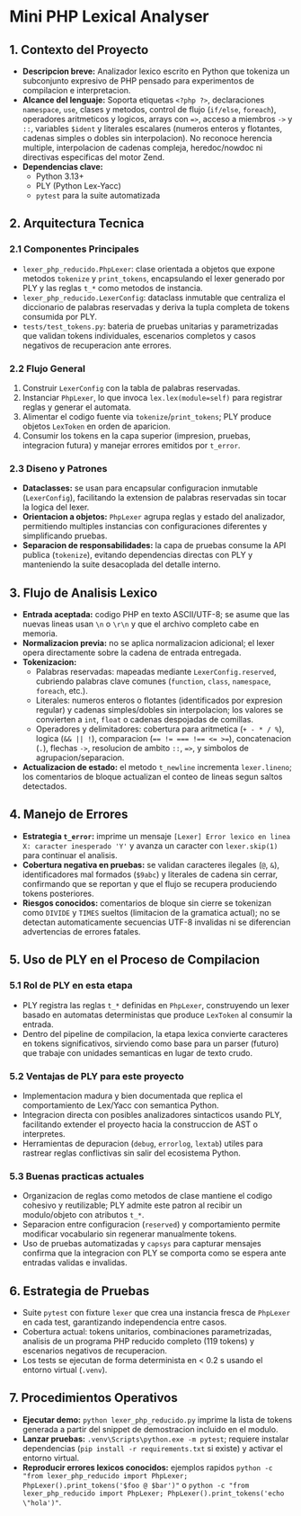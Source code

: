 # Mini PHP Lexical Analyser

## 1. Contexto del Proyecto
- **Descripcion breve:** Analizador lexico escrito en Python que tokeniza un subconjunto expresivo de PHP pensado para experimentos de compilacion e interpretacion.
- **Alcance del lenguaje:** Soporta etiquetas `<?php ?>`, declaraciones `namespace`, `use`, clases y metodos, control de flujo (`if/else`, `foreach`), operadores aritmeticos y logicos, arrays con `=>`, acceso a miembros `->` y `::`, variables `$ident` y literales escalares (numeros enteros y flotantes, cadenas simples o dobles sin interpolacion). No reconoce herencia multiple, interpolacion de cadenas compleja, heredoc/nowdoc ni directivas especificas del motor Zend.
- **Dependencias clave:**
  - Python 3.13+
  - PLY (Python Lex-Yacc)
  - `pytest` para la suite automatizada

## 2. Arquitectura Tecnica
### 2.1 Componentes Principales
- `lexer_php_reducido.PhpLexer`: clase orientada a objetos que expone metodos `tokenize` y `print_tokens`, encapsulando el lexer generado por PLY y las reglas `t_*` como metodos de instancia.
- `lexer_php_reducido.LexerConfig`: dataclass inmutable que centraliza el diccionario de palabras reservadas y deriva la tupla completa de tokens consumida por PLY.
- `tests/test_tokens.py`: bateria de pruebas unitarias y parametrizadas que validan tokens individuales, escenarios completos y casos negativos de recuperacion ante errores.

### 2.2 Flujo General
1. Construir `LexerConfig` con la tabla de palabras reservadas.
2. Instanciar `PhpLexer`, lo que invoca `lex.lex(module=self)` para registrar reglas y generar el automata.
3. Alimentar el codigo fuente via `tokenize`/`print_tokens`; PLY produce objetos `LexToken` en orden de aparicion.
4. Consumir los tokens en la capa superior (impresion, pruebas, integracion futura) y manejar errores emitidos por `t_error`.

### 2.3 Diseno y Patrones
- **Dataclasses:** se usan para encapsular configuracion inmutable (`LexerConfig`), facilitando la extension de palabras reservadas sin tocar la logica del lexer.
- **Orientacion a objetos:** `PhpLexer` agrupa reglas y estado del analizador, permitiendo multiples instancias con configuraciones diferentes y simplificando pruebas.
- **Separacion de responsabilidades:** la capa de pruebas consume la API publica (`tokenize`), evitando dependencias directas con PLY y manteniendo la suite desacoplada del detalle interno.

## 3. Flujo de Analisis Lexico
- **Entrada aceptada:** codigo PHP en texto ASCII/UTF-8; se asume que las nuevas lineas usan `\n` o `\r\n` y que el archivo completo cabe en memoria.
- **Normalizacion previa:** no se aplica normalizacion adicional; el lexer opera directamente sobre la cadena de entrada entregada.
- **Tokenizacion:**
  - Palabras reservadas: mapeadas mediante `LexerConfig.reserved`, cubriendo palabras clave comunes (`function`, `class`, `namespace`, `foreach`, etc.).
  - Literales: numeros enteros o flotantes (identificados por expresion regular) y cadenas simples/dobles sin interpolacion; los valores se convierten a `int`, `float` o cadenas despojadas de comillas.
  - Operadores y delimitadores: cobertura para aritmetica (`+ - * / %`), logica (`&& || !`), comparacion (`== != === !== <= >=`), concatenacion (`.`), flechas `->`, resolucion de ambito `::`, `=>`, y simbolos de agrupacion/separacion.
- **Actualizacion de estado:** el metodo `t_newline` incrementa `lexer.lineno`; los comentarios de bloque actualizan el conteo de lineas segun saltos detectados.

## 4. Manejo de Errores
- **Estrategia `t_error`:** imprime un mensaje `[Lexer] Error lexico en linea X: caracter inesperado 'Y'` y avanza un caracter con `lexer.skip(1)` para continuar el analisis.
- **Cobertura negativa en pruebas:** se validan caracteres ilegales (`@`, `&`), identificadores mal formados (`$9abc`) y literales de cadena sin cerrar, confirmando que se reportan y que el flujo se recupera produciendo tokens posteriores.
- **Riesgos conocidos:** comentarios de bloque sin cierre se tokenizan como `DIVIDE` y `TIMES` sueltos (limitacion de la gramatica actual); no se detectan automaticamente secuencias UTF-8 invalidas ni se diferencian advertencias de errores fatales.

## 5. Uso de PLY en el Proceso de Compilacion
### 5.1 Rol de PLY en esta etapa
- PLY registra las reglas `t_*` definidas en `PhpLexer`, construyendo un lexer basado en automatas deterministas que produce `LexToken` al consumir la entrada.
- Dentro del pipeline de compilacion, la etapa lexica convierte caracteres en tokens significativos, sirviendo como base para un parser (futuro) que trabaje con unidades semanticas en lugar de texto crudo.

### 5.2 Ventajas de PLY para este proyecto
- Implementacion madura y bien documentada que replica el comportamiento de Lex/Yacc con semantica Python.
- Integracion directa con posibles analizadores sintacticos usando PLY, facilitando extender el proyecto hacia la construccion de AST o interpretes.
- Herramientas de depuracion (`debug`, `errorlog`, `lextab`) utiles para rastrear reglas conflictivas sin salir del ecosistema Python.

### 5.3 Buenas practicas actuales
- Organizacion de reglas como metodos de clase mantiene el codigo cohesivo y reutilizable; PLY admite este patron al recibir un modulo/objeto con atributos `t_*`.
- Separacion entre configuracion (`reserved`) y comportamiento permite modificar vocabulario sin regenerar manualmente tokens.
- Uso de pruebas automatizadas y `capsys` para capturar mensajes confirma que la integracion con PLY se comporta como se espera ante entradas validas e invalidas.

## 6. Estrategia de Pruebas
- Suite `pytest` con fixture `lexer` que crea una instancia fresca de `PhpLexer` en cada test, garantizando independencia entre casos.
- Cobertura actual: tokens unitarios, combinaciones parametrizadas, analisis de un programa PHP reducido completo (119 tokens) y escenarios negativos de recuperacion.
- Los tests se ejecutan de forma determinista en < 0.2 s usando el entorno virtual (`.venv`).

## 7. Procedimientos Operativos
- **Ejecutar demo:** `python lexer_php_reducido.py` imprime la lista de tokens generada a partir del snippet de demostracion incluido en el modulo.
- **Lanzar pruebas:** `.venv\Scripts\python.exe -m pytest`; requiere instalar dependencias (`pip install -r requirements.txt` si existe) y activar el entorno virtual.
- **Reproducir errores lexicos conocidos:** ejemplos rapidos `python -c "from lexer_php_reducido import PhpLexer; PhpLexer().print_tokens('$foo @ $bar')"` o `python -c "from lexer_php_reducido import PhpLexer; PhpLexer().print_tokens('echo \"hola')"`.
